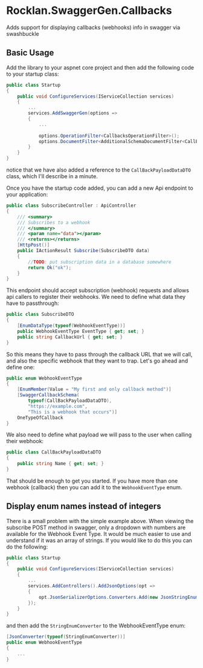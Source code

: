 # Rocklan.SwaggerGen.Callbacks
Adds support for displaying callbacks (webhooks) info in swagger via swashbuckle

## Basic Usage

Add the library to your aspnet core project and then add the following code to your startup class:


```csharp
public class Startup
{
    public void ConfigureServices(IServiceCollection services)
    {
        ...
        services.AddSwaggerGen(options =>
        {
            ...
            
            options.OperationFilter<CallbacksOperationFilter>();
            options.DocumentFilter<AdditionalSchemaDocumentFilter<CallBackPayloadDataDTO>>();
        }
    }
}
```

notice that we have also added a reference to the `CallBackPayloadDataDTO` class, which I'll describe in a minute.

Once you have the startup code added, you can add a new Api endpoint to your application:

```csharp
public class SubscribeController : ApiController
{
    /// <summary>
    /// Subscribes to a webhook
    /// </summary>
    /// <param name="data"></param>
    /// <returns></returns>
    [HttpPost()]
    public IActionResult Subscribe(SubscribeDTO data)
    {
        //TODO: put subscription data in a database somewhere
        return Ok("ok");
    }
}
```

This endpoint should accept subscription (webhook) requests and allows api callers to register their webhooks. We need to define what data they have to passthrough:

```csharp
public class SubscribeDTO
{
    [EnumDataType(typeof(WebhookEventType))]
    public WebhookEventType EventType { get; set; }
    public string CallbackUrl { get; set; }
}
```

So this means they have to pass through the callback URL that we will call, and also the specific webhook that they want to trap. Let's go ahead and define one:

```csharp
public enum WebhookEventType
{
    [EnumMember(Value = "My first and only callback method")]
    [SwaggerCallbackSchema(
        typeof(CallBackPayloadDataDTO),
        "https://example.com",
        "This is a webhook that occurs")]
    OneTypeOfCallback
}
```

We also need to define what payload we will pass to the user when calling their webhook:

```csharp
public class CallBackPayloadDataDTO
{
    public string Name { get; set; }
}
```

That should be enough to get you started. If you have more than one webhook (callback) then you can add it to the `WebhookEventType` enum.


## Display enum names instead of integers

There is a small problem with the simple example above. When viewing the subscribe POST method in swagger, only a dropdown with numbers are available for the 
Webhook Event Type. It would be much easier to use and understand if it was an array of strings. If you would like to do this you can do the following:

```csharp
public class Startup
{
    public void ConfigureServices(IServiceCollection services)
    {
        ...
        services.AddControllers().AddJsonOptions(opt =>
        {
            opt.JsonSerializerOptions.Converters.Add(new JsonStringEnumConverter());
        });
    }
}
```

and then add the `StringEnumConverter` to the WebhookEventType enum:

```csharp
[JsonConverter(typeof(StringEnumConverter))]
public enum WebhookEventType
{
    ...
} 
```
